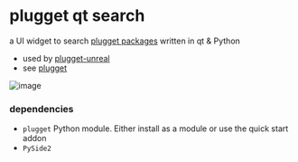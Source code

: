 # plugget qt search
a UI widget to search [plugget packages](https://github.com/hannesdelbeke/plugget-pkgs) written in qt &amp; Python

- used by [plugget-unreal](https://github.com/hannesdelbeke/plugget-unreal)
- see [plugget](https://github.com/hannesdelbeke/plugget)

![image](https://github.com/hannesdelbeke/plugget-qt-search/assets/3758308/1f852c53-eb7b-47f4-b9e9-284deba7906a)

### dependencies
- `plugget` Python module. Either install as a module or use the quick start addon
- `PySide2`
